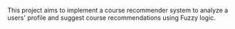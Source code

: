 This project aims to implement a course recommender system to analyze a users' profile and suggest course recommendations using Fuzzy logic.
